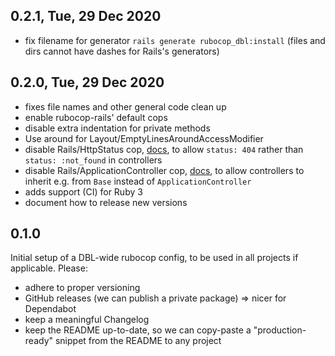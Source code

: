 ## 0.2.1, Tue, 29 Dec 2020
* fix filename for generator `rails generate rubocop_dbl:install` (files and dirs cannot have dashes for Rails's generators)

## 0.2.0, Tue, 29 Dec 2020
* fixes file names and other general code clean up
* enable rubocop-rails' default cops
* disable extra indentation for private methods
* Use around for Layout/EmptyLinesAroundAccessModifier
* disable Rails/HttpStatus cop, [docs](https://www.rubydoc.info/gems/rubocop-rspec/RuboCop/Cop/RSpec/Rails/HttpStatus), to allow `status: 404` rather than `status: :not_found` in controllers
* disable Rails/ApplicationController cop, [docs](https://rubocop.readthedocs.io/projects/rails/en/stable/cops_rails/#railsapplicationcontroller), to allow controllers to inherit e.g. from `Base` instead of `ApplicationController`
* adds support (CI) for Ruby 3
* document how to release new versions

## 0.1.0
Initial setup of a DBL-wide rubocop config, to be used in all projects if applicable.
Please:
* adhere to proper versioning
* GitHub releases (we can publish a private package) => nicer for Dependabot
* keep a meaningful Changelog
* keep the README up-to-date, so we can copy-paste a "production-ready" snippet from the README to any project
